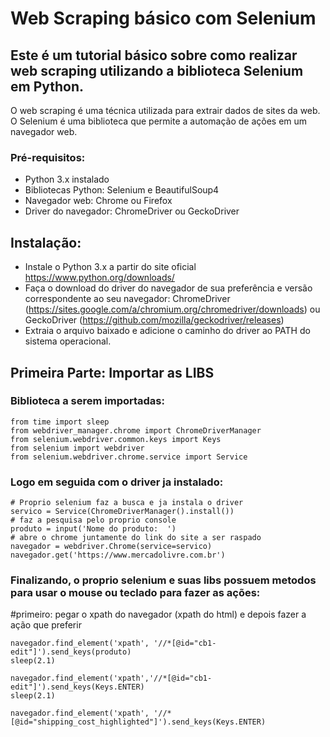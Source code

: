 # Web Scraping básico com Selenium

## Este é um tutorial básico sobre como realizar web scraping utilizando a biblioteca Selenium em Python.

O web scraping é uma técnica utilizada para extrair dados de sites da web. O Selenium é uma biblioteca que permite a automação de ações em um navegador web.

### Pré-requisitos:
- Python 3.x instalado
- Bibliotecas Python: Selenium e BeautifulSoup4
- Navegador web: Chrome ou Firefox
- Driver do navegador: ChromeDriver ou GeckoDriver

## Instalação:
  - Instale o Python 3.x a partir do site oficial https://www.python.org/downloads/
  - Faça o download do driver do navegador de sua preferência e versão correspondente ao seu navegador: ChromeDriver (https://sites.google.com/a/chromium.org/chromedriver/downloads) ou GeckoDriver (https://github.com/mozilla/geckodriver/releases)
  - Extraia o arquivo baixado e adicione o caminho do driver ao PATH do sistema operacional.

## Primeira Parte: Importar as LIBS

### Biblioteca a serem importadas:
    from time import sleep
    from webdriver_manager.chrome import ChromeDriverManager
    from selenium.webdriver.common.keys import Keys
    from selenium import webdriver
    from selenium.webdriver.chrome.service import Service
    
### Logo em seguida com o driver ja instalado:
    # Proprio selenium faz a busca e ja instala o driver
    servico = Service(ChromeDriverManager().install())
    # faz a pesquisa pelo proprio console
    produto = input('Nome do produto:  ')
    # abre o chrome juntamente do link do site a ser raspado
    navegador = webdriver.Chrome(service=servico)
    navegador.get('https://www.mercadolivre.com.br')
    
### Finalizando, o proprio selenium e suas libs possuem metodos para usar o mouse ou teclado para fazer as ações:
#primeiro: pegar o xpath do navegador (xpath do html) e depois fazer a ação que preferir

    navegador.find_element('xpath', '//*[@id="cb1-edit"]').send_keys(produto)
    sleep(2.1)

    navegador.find_element('xpath','//*[@id="cb1-edit"]').send_keys(Keys.ENTER)
    sleep(2.1)

    navegador.find_element('xpath', '//*[@id="shipping_cost_highlighted"]').send_keys(Keys.ENTER)
